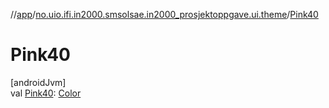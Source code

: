//[app](../../index.md)/[no.uio.ifi.in2000.smsolsae.in2000_prosjektoppgave.ui.theme](index.md)/[Pink40](-pink40.md)

# Pink40

[androidJvm]\
val [Pink40](-pink40.md): [Color](https://developer.android.com/reference/kotlin/androidx/compose/ui/graphics/Color.html)
